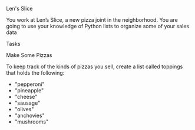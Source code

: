Len's Slice

You work at Len’s Slice, a new pizza joint in the neighborhood. You are going to use your knowledge of Python lists to organize some of your sales data

Tasks

Make Some Pizzas

To keep track of the kinds of pizzas you sell, create a list called toppings that holds the following:
- "pepperoni"
- "pineapple"
- "cheese"
- "sausage"
- "olives"
- "anchovies"
- "mushrooms"